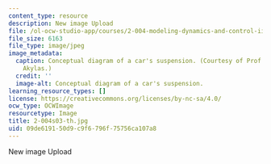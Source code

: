 ```yaml
---
content_type: resource
description: New image Upload
file: /ol-ocw-studio-app/courses/2-004-modeling-dynamics-and-control-ii-spring-2003/09de619150d9c9f6796f75756ca107a8_2-004s03-th.jpg
file_size: 6163
file_type: image/jpeg
image_metadata:
  caption: Conceptual diagram of a car's suspension. (Courtesy of Prof. Triantaphyllos
    Akylas.)
  credit: ''
  image-alt: Conceptual diagram of a car's suspension.
learning_resource_types: []
license: https://creativecommons.org/licenses/by-nc-sa/4.0/
ocw_type: OCWImage
resourcetype: Image
title: 2-004s03-th.jpg
uid: 09de6191-50d9-c9f6-796f-75756ca107a8
---
```

New image Upload